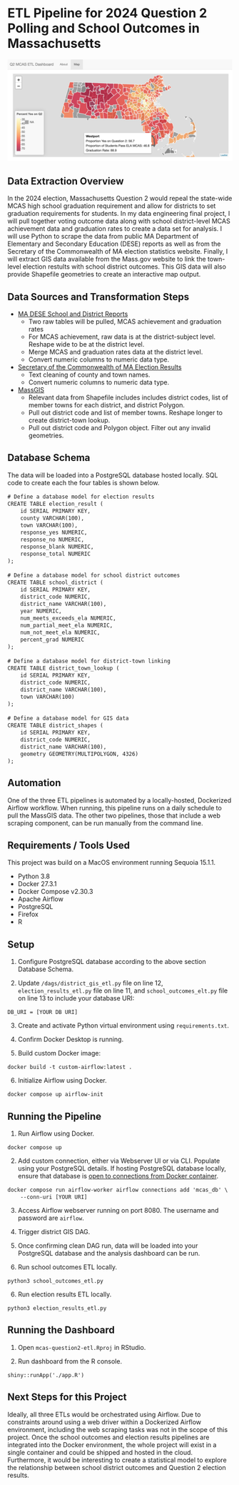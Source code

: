 # ETL Pipeline for 2024 Question 2 Polling and School Outcomes in Massachusetts

![Screengrab of map dashboard output](./img/map.jpg)

## Data Extraction Overview
In the 2024 election, Massachusetts Question 2 would repeal the state-wide MCAS high school graduation requirement and allow for districts to set graduation requirements for students. In my data engineering final project, I will pull together voting outcome data along with school district-level MCAS achievement data and graduation rates to create a data set for analysis. I will use Python to scrape the data from public MA Department of Elementary and Secondary Education (DESE) reports as well as from the Secretary of the Commonwealth of MA election statistics website. Finally, I will extract GIS data available from the Mass.gov website to link the town-level election restults with school district outcomes. This GIS data will also provide Shapefile geometries to create an interactive map output.

## Data Sources and Transformation Steps
- [MA DESE School and District Reports](https://profiles.doe.mass.edu/)
    - Two raw tables will be pulled, MCAS achievement and graduation rates
    - For MCAS achievement, raw data is at the district-subject level. Reshape wide to be at the district level.
    - Merge MCAS and graduation rates data at the district level.
    - Convert numeric columns to numeric data type.
- [Secretary of the Commonwealth of MA Election Results](https://electionstats.state.ma.us/ballot_questions/view/11621)
    - Text cleaning of county and town names.
    - Convert numeric columns to numeric data type.
- [MassGIS](https://www.mass.gov/info-details/massgis-data-public-school-districts)
    - Relevant data from Shapefile includes includes district codes, list of member towns for each district, and district Polygon.
    - Pull out district code and list of member towns. Reshape longer to create district-town lookup.
    - Pull out district code and Polygon object. Filter out any invalid geometries.
 
## Database Schema
The data will be loaded into a PostgreSQL database hosted locally. SQL code to create each the four tables is shown below. 
```
# Define a database model for election results
CREATE TABLE election_result (
    id SERIAL PRIMARY KEY,
    county VARCHAR(100),
    town VARCHAR(100),
    response_yes NUMERIC,
    response_no NUMERIC,
    response_blank NUMERIC,
    response_total NUMERIC
);

# Define a database model for school district outcomes
CREATE TABLE school_district (
    id SERIAL PRIMARY KEY,
    district_code NUMERIC,
    district_name VARCHAR(100),
    year NUMERIC,
    num_meets_exceeds_ela NUMERIC,
    num_partial_meet_ela NUMERIC,
    num_not_meet_ela NUMERIC,
    percent_grad NUMERIC
);

# Define a database model for district-town linking
CREATE TABLE district_town_lookup (
    id SERIAL PRIMARY KEY,
    district_code NUMERIC,
    district_name VARCHAR(100),
    town VARCHAR(100)
);

# Define a database model for GIS data
CREATE TABLE district_shapes (
    id SERIAL PRIMARY KEY,
    district_code NUMERIC,
    district_name VARCHAR(100),
    geometry GEOMETRY(MULTIPOLYGON, 4326)
);
```

## Automation
One of the three ETL pipelines is automated by a locally-hosted, Dockerized Airflow workflow. When running, this pipeline runs on a daily schedule to pull the MassGIS data. The other two pipelines, those that include a web scraping component, can be run manually from the command line. 

## Requirements / Tools Used
This project was build on a MacOS environment running Sequoia 15.1.1.

 - Python 3.8
 - Docker 27.3.1
 - Docker Compose v2.30.3
 - Apache Airflow
 - PostgreSQL
 - Firefox
 - R

## Setup

1. Configure PostgreSQL database according to the above section Database Schema.

2. Update `/dags/district_gis_etl.py` file on line 12, `election_results_etl.py` file on line 11, and `school_outcomes_elt.py` file on line 13 to include your database URI:
```
DB_URI = [YOUR DB URI]
```

3. Create and activate Python virtual environment using `requirements.txt`.

4. Confirm Docker Desktop is running.

5. Build custom Docker image:
```
docker build -t custom-airflow:latest .
```

6. Initialize Airflow using Docker.
```
docker compose up airflow-init
```

## Running the Pipeline

1. Run Airflow using Docker.
```
docker compose up
```

2. Add custom connection, either via Webserver UI or via CLI. Populate using your PostgreSQL details. If hosting PostgreSQL database locally, ensure that database is [open to connections from Docker container](https://stackoverflow.com/questions/31249112/allow-docker-container-to-connect-to-a-local-host-postgres-database).
```
docker compose run airflow-worker airflow connections add 'mcas_db' \
    --conn-uri [YOUR URI]
```

3. Access Airflow webserver running on port 8080. The username and password are `airflow`.

3. Trigger district GIS DAG.

4. Once confirming clean DAG run, data will be loaded into your PostgreSQL database and the analysis dashboard can be run.

5. Run school outcomes ETL locally.

```
python3 school_outcomes_etl.py
```

6. Run election results ETL locally.

```
python3 election_results_etl.py
```

## Running the Dashboard

1. Open `mcas-question2-etl.Rproj` in RStudio.

2.  Run dashboard from the R console.
```
shiny::runApp('./app.R')
```

## Next Steps for this Project

Ideally, all three ETLs would be orchestrated using Airflow. Due to constraints around using a web driver within a Dockerized Airflow environment, including the web scraping tasks was not in the scope of this project. Once the school outcomes and election results pipelines are integrated into the Docker environment, the whole project will exist in a single container and could be shipped and hosted in the cloud. Furthermore, it would be interesting to create a statistical model to explore the relationship between school district outcomes and Question 2 election results.





